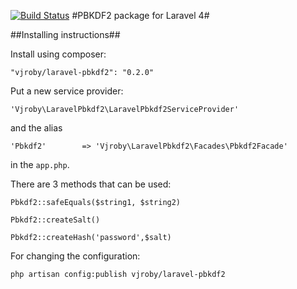 [![Build Status](https://travis-ci.org/vjroby/laravel-pbkdf2.svg?branch=master)](https://travis-ci.org/vjroby/laravel-pbkdf2)
#PBKDF2 package for Laravel 4#

##Installing instructions##

Install using composer:

```
"vjroby/laravel-pbkdf2": "0.2.0"
```

Put a new service provider:

```
'Vjroby\LaravelPbkdf2\LaravelPbkdf2ServiceProvider'
```

and the alias


```
'Pbkdf2'		=> 'Vjroby\LaravelPbkdf2\Facades\Pbkdf2Facade'
```

in the ``` app.php ```.

There are 3 methods that can be used:


```
Pbkdf2::safeEquals($string1, $string2)
```

```
Pbkdf2::createSalt()
```

```
Pbkdf2::createHash('password',$salt)
```

For changing the configuration:

```
php artisan config:publish vjroby/laravel-pbkdf2
```